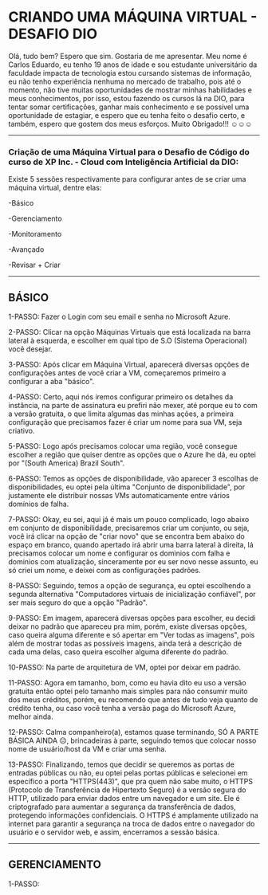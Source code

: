 # CRIANDO UMA MÁQUINA VIRTUAL - DESAFIO DIO

Olá, tudo bem? Espero que sim. Gostaria de me apresentar. Meu nome é Carlos Eduardo, eu tenho 19 anos de idade e sou estudante universitário da faculdade impacta de tecnologia estou cursando sistemas de informação, eu não tenho experiência nenhuma no mercado de trabalho, pois até o momento, não tive muitas oportunidades de mostrar minhas habilidades e meus conhecimentos, por isso, estou fazendo os cursos lá na DIO, para tentar somar certificações, ganhar mais conhecimento e se possível uma oportunidade de estagiar, e espero que eu tenha feito o desafio certo, e também, espero que gostem dos meus esforços. Muito Obrigado!!! ☺️☺️☺️

_______________________________________________________________________________________________________________________________________________________________________________

### Criação de uma Máquina Virtual para o Desafio de Código do curso de XP Inc. - Cloud com Inteligência Artificial da DIO:
Existe 5 sessões respectivamente para configurar antes de se criar uma máquina virtual, dentre elas:

-Básico

-Gerenciamento

-Monitoramento

-Avançado

-Revisar + Criar

_______________________________________________________________________________________________________________________________________________________________________________
## BÁSICO 

1-PASSO: Fazer o Login com seu email e senha no Microsoft Azure.

2-PASSO: Clicar na opção Máquinas Virtuais que está localizada na barra lateral à esquerda, e escolher em qual tipo de S.O (Sistema Operacional) você desejar.

3-PASSO: Após clicar em Máquina Virtual, aparecerá diversas opções de configurações antes de você criar a VM, começaremos primeiro a configurar a aba "básico".

4-PASSO: Certo, aqui nós iremos configurar primeiro os detalhes da instância, na parte de assinatura eu prefiri não mexer, até porque eu to com a versão gratuita, o que limita algumas das minhas ações, a primeira configuração que precisamos fazer é criar um nome para sua VM, seja criativo.

5-PASSO: Logo após precisamos colocar uma região, você consegue escolher a região que quiser dentre as opções que o Azure lhe dá, eu optei por "(South America) Brazil South".

6-PASSO: Temos as opções de disponibilidade, vão aparecer 3 escolhas de disponibilidades, eu optei pela última "Conjunto de disponibilidade", por justamente ele distribuir nossas VMs automaticamente entre vários domínios de falha.

7-PASSO: Okay, eu sei, aqui já é mais um pouco complicado, logo abaixo em conjunto de disponibilidade, precisaremos criar um conjunto, ou seja, você irá clicar na opção de "criar novo" que se encontra bem abaixo do espaço em branco, quando apertado irá abrir uma barra lateral à direita, lá precisamos colocar um nome e configurar os dominios com falha e dominios com atualização, sinceramente por eu ser novo nesse assunto, eu só criei um nome, e deixei com as configurações padrões.

8-PASSO: Seguindo, temos a opção de segurança, eu optei escolhendo a segunda alternativa "Computadores virtuais de inicialização confiável", por ser mais seguro do que a opção "Padrão".

9-PASSO: Em imagem, aparecerá diversas opções para escolher, eu decidi deixar no padrão que apareceu pra mim, porém, existe diversas opções, caso queira alguma diferente e só apertar em "Ver todas as imagens", pois além de mostrar todas as possíveis imagens, ainda terá a descrição de cada uma delas, caso queira escolher alguma diferente do padrão.

10-PASSO: Na parte de arquitetura de VM, optei por deixar em padrão.

11-PASSO: Agora em tamanho, bom, como eu havia dito eu uso a versão gratuita então optei pelo tamanho mais simples para não consumir muito dos meus créditos, porém, eu recomendo que antes de tudo veja quanto de crédito tenha, ou caso você tenha a versão paga do Microsoft Azure, melhor ainda.

12-PASSO: Calma companheiro(a), estamos quase terminando, SÓ A PARTE BÁSICA AINDA 😔, brincadeiras à parte, seguindo temos que colocar nosso nome de usuário/host da VM e criar uma senha.

13-PASSO: Finalizando, temos que decidir se queremos as portas de entradas públicas ou não, eu optei pelas portas públicas e selecionei em específico a porta "HTTPS(443)", que pra quem não sabe muito, o HTTPS (Protocolo de Transferência de Hipertexto Seguro) é a versão segura do HTTP, utilizado para enviar dados entre um navegador e um site. Ele é criptografado para aumentar a segurança da transferência de dados, protegendo informações confidenciais. O HTTPS é amplamente utilizado na internet para garantir a segurança na troca de dados entre o navegador do usuário e o servidor web, e assim, encerramos a sessão básica.
_______________________________________________________________________________________________________________________________________________________________________________
## GERENCIAMENTO
1-PASSO: 
